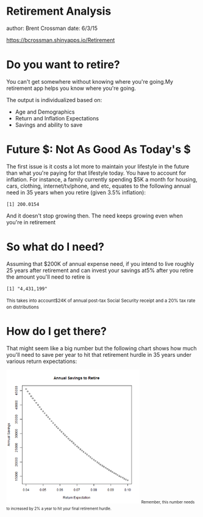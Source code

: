 Retirement Analysis
========================================================
author: Brent Crossman
date: 6/3/15

https://bcrossman.shinyapps.io/Retirement

Do you want to retire?
========================================================

You can't get somewhere without knowing where you're going.My retirement app 
helps you know where you're going. 

The output is individualized based on:

- Age and Demographics
- Return and Inflation Expectations
- Savings and ability to save

Future $: Not As Good As Today's $
========================================================

The first issue is it costs a lot more to maintain your lifestyle in the future
than what you're paying for that lifestyle today. You have to account for inflation. 
For instance, a family currently spending $5K a month for housing, cars, clothing, 
internet/tv/phone, and etc, equates to the following annual need in 35 years when
you retire (given 3.5% inflation):


```
[1] 200.0154
```

And it doesn't stop growing then. The need keeps growing even when you're in retirement

So what do I need?
========================================================
Assuming that $200K of annual expense need, if you intend to live roughly 25 
years after retirement and can invest your savings at5% after you retire the 
amount you'll need to retire is 


```
[1] "4,431,199"
```
<small> This takes into account$24K of annual post-tax Social Security receipt 
and a 20% tax rate on distributions</small>

How do I get there?
========================================================
That might seem like a big number but the following chart shows how much you'll need to save per year to hit that retirement hurdle in 35 years under various return expectations:

<img src="retirement-figure/unnamed-chunk-3-1.png" title="plot of chunk unnamed-chunk-3" alt="plot of chunk unnamed-chunk-3" width="350px" height="350px" />
<small><small>Remember, this number needs to increased by 2% a year to hit your final retirement hurdle.</small></small>
